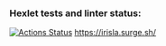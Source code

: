 ### Hexlet tests and linter status:
[![Actions Status](https://github.com/irisla/layout-designer-project-lvl2/workflows/hexlet-check/badge.svg)](https://github.com/irisla/layout-designer-project-lvl2/actions)
https://irisla.surge.sh/
